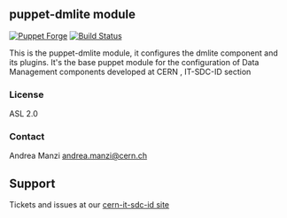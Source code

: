 ## puppet-dmlite module
[![Puppet Forge](http://img.shields.io/puppetforge/v/lcgdm/dmlite.svg)](https://forge.puppetlabs.com/lcgdm/dmlite)
[![Build Status](https://travis-ci.org/cern-it-sdc-id/puppet-dmlite.svg?branch=master)](https://travis-ci.org/cern-it-sdc-id/puppet-dmlite)

This is the puppet-dmlite module, it configures the dmlite component and its plugins.
It's the base puppet module for the configuration of Data Management components developed at CERN , IT-SDC-ID section



### License
ASL 2.0

### Contact
Andrea Manzi <andrea.manzi@cern.ch>

## Support
Tickets and issues at our [cern-it-sdc-id site](https://github.com/cern-it-sdc-id)
